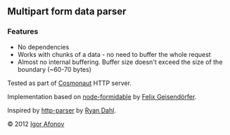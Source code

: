 ## Multipart form data parser

### Features
* No dependencies
* Works with chunks of a data - no need to buffer the whole request
* Almost no internal buffering. Buffer size doesn't exceed the size of the boundary (~60-70 bytes)

Tested as part of [Cosmonaut](https://github.com/iafonov/cosmonaut) HTTP server.

Implementation based on [node-formidable](https://github.com/felixge/node-formidable) by [Felix Geisendörfer](https://github.com/felixge).

Inspired by [http-parser](https://github.com/joyent/http-parser) by [Ryan Dahl](https://github.com/ry).

© 2012 [Igor Afonov](http://iafonov.github.com)